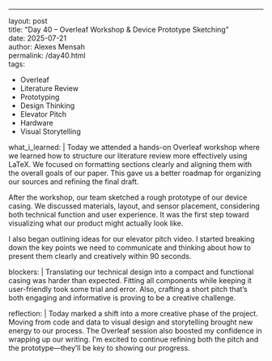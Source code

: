 ---
layout: post  
title: "Day 40 – Overleaf Workshop & Device Prototype Sketching"  
date: 2025-07-21  
author: Alexes Mensah  
permalink: /day40.html  
tags:  
  - Overleaf  
  - Literature Review  
  - Prototyping  
  - Design Thinking  
  - Elevator Pitch  
  - Hardware  
  - Visual Storytelling  

what_i_learned: |
  Today we attended a hands-on Overleaf workshop where we learned how to structure our literature review more effectively using LaTeX. We focused on formatting sections clearly and aligning them with the overall goals of our paper. This gave us a better roadmap for organizing our sources and refining the final draft.

  After the workshop, our team sketched a rough prototype of our device casing. We discussed materials, layout, and sensor placement, considering both technical function and user experience. It was the first step toward visualizing what our product might actually look like.

  I also began outlining ideas for our elevator pitch video. I started breaking down the key points we need to communicate and thinking about how to present them clearly and creatively within 90 seconds.

blockers: |
  Translating our technical design into a compact and functional casing was harder than expected. Fitting all components while keeping it user-friendly took some trial and error. Also, crafting a short pitch that’s both engaging and informative is proving to be a creative challenge.

reflection: |
  Today marked a shift into a more creative phase of the project. Moving from code and data to visual design and storytelling brought new energy to our process. The Overleaf session also boosted my confidence in wrapping up our writing. I'm excited to continue refining both the pitch and the prototype—they’ll be key to showing our progress.
